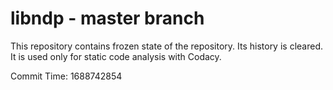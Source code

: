 # libndp - master branch

This repository contains frozen state of the repository.
Its history is cleared. It is used only for static code
analysis with Codacy.

Commit Time: 1688742854